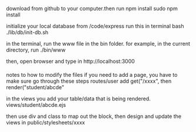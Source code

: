 download from github to your computer.then run npm install
sudo npm install

initialize your local database
from /code/express run this in terminal
bash ./lib/db/init-db.sh



in the terminal, run the www file in the bin folder.
for example, in the current directory, run
./bin/www



then, open browser and type in 
http://localhost:3000




####
notes to how to modify the files
if you need to add a page, you have to make sure go through these steps
routes/user   add get("/xxxx",
                      then render("student/abcde"

in the views you add your table/data  that is being rendered.
views/student/abcde.ejs

then use div and class to map out the block, then design and
update the views in
public/stylesheets/xxxx
